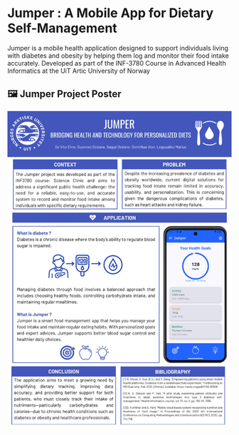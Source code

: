 # Jumper : A Mobile App for Dietary Self-Management 

Jumper is a mobile health application designed to support individuals living with diabetes and obesity by helping them log and monitor their food intake accurately. Developed as part of the INF-3780 Course in Advanced Health Informatics at the UiT Artic University of Norway

## 🖼️ Jumper Project Poster

![Jumper Poster](jumper%20plakat.png)
